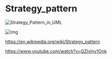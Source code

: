 # Strategy_pattern

![Strategy_Pattern_in_UML](https://github.com/nkuthalomakonco/Strategy_pattern/assets/118244106/b831b8ca-a6ec-41b1-aa63-ddffcb920a5d)

![img](https://github.com/nkuthalomakonco/Strategy_pattern/assets/118244106/bf75ac8a-3dce-4770-9d9e-db42d752fa04)

https://en.wikipedia.org/wiki/Strategy_pattern

https://www.youtube.com/watch?v=QZIvlny1Onk
